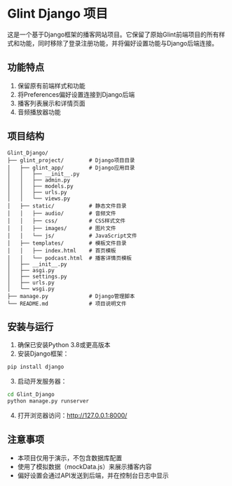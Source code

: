 # Glint Django 项目

这是一个基于Django框架的播客网站项目。它保留了原始Glint前端项目的所有样式和功能，同时移除了登录注册功能，并将偏好设置功能与Django后端连接。

## 功能特点

1. 保留原有前端样式和功能
2. 将Preferences偏好设置连接到Django后端
3. 播客列表展示和详情页面
4. 音频播放器功能

## 项目结构

```
Glint_Django/
├── glint_project/        # Django项目目录
│   ├── glint_app/        # Django应用目录
│   │   ├── __init__.py
│   │   ├── admin.py
│   │   ├── models.py
│   │   ├── urls.py
│   │   └── views.py
│   ├── static/           # 静态文件目录
│   │   ├── audio/        # 音频文件
│   │   ├── css/          # CSS样式文件
│   │   ├── images/       # 图片文件
│   │   └── js/           # JavaScript文件
│   ├── templates/        # 模板文件目录
│   │   ├── index.html    # 首页模板
│   │   └── podcast.html  # 播客详情页模板
│   ├── __init__.py
│   ├── asgi.py
│   ├── settings.py
│   ├── urls.py
│   └── wsgi.py
├── manage.py             # Django管理脚本
└── README.md             # 项目说明文件
```

## 安装与运行

1. 确保已安装Python 3.8或更高版本
2. 安装Django框架：

```bash
pip install django
```

3. 启动开发服务器：

```bash
cd Glint_Django
python manage.py runserver
```

4. 打开浏览器访问：http://127.0.0.1:8000/

## 注意事项

- 本项目仅用于演示，不包含数据库配置
- 使用了模拟数据（mockData.js）来展示播客内容
- 偏好设置会通过API发送到后端，并在控制台日志中显示
